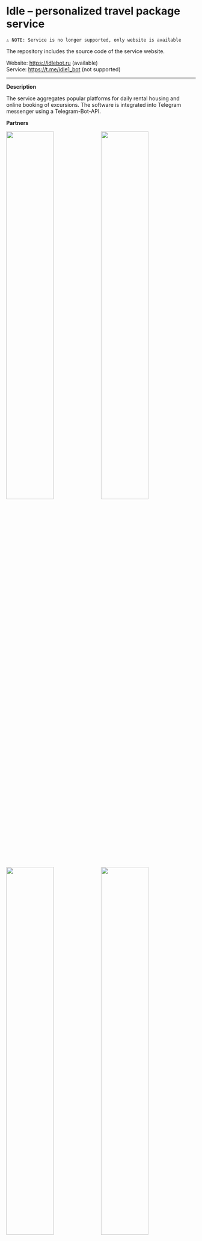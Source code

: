 # Idle – personalized travel package service  
`⚠️ NOTE: Service is no longer supported, only website is available`  

The repository includes the source code of the service website.  

Website: https://idlebot.ru (available)  
Service: https://t.me/idle1_bot (not supported)
_____________________________________________________

**Description**  

The service aggregates popular platforms for daily rental housing and online booking of excursions. The software is integrated into Telegram messenger using a Telegram-Bot-API.

**Partners**  

<a href="https://ostrovok.ru/?cur=RUB&lang=ru&partner_extra=None&partner_slug=100678.affiliate.6464&utm_campaign=ru-ru%2C+deeplink%2C+affiliate&utm_medium=api2&utm_source=100678.affiliate.6464&utm_term=None"><img src="https://github.com/exsecantb/Idle/assets/80840150/dd36c26f-f41e-44c6-89a2-6aba509f1364" width="50%"/></a><img src="https://github.com/exsecantb/Idle/assets/80840150/88e1236b-5c82-41db-bc9d-1d0e3482e1bc" width="50%"/>  
<a href="https://sutochno.ru/?marker=39654"><img src="https://github.com/exsecantb/Idle/assets/80840150/3bba8397-187b-4ab4-a02a-6e0bcb0417a0" width="50%"/></a><img src="https://github.com/exsecantb/Idle/assets/80840150/5898f9c9-93ec-4f9c-9b45-74f2c8e11488" width="50%"/>  

**Website**  

Website contains brief information about the developed service. By filling out the form, a package of excursions will be generated according to the user’s preferences (using the NLP model) and sent to Telegram chat (authorization is required).  

<img src="https://github.com/exsecantb/Idle/assets/80840150/fd73cf76-0a0e-4219-9bc6-db87b9faa9aa" width="78%"/><img src="https://github.com/exsecantb/Idle/assets/80840150/1d11f0a8-70b8-4d92-969c-ed80dd316b3a" width="17%"/>

**Features**  


1. Easy and fast search using multiple filters:  

<p float="left">
  <img src="https://github.com/exsecantb/Idle/assets/80840150/f23d80b8-fd9f-43c9-a3f9-49b26a3e9c18" width="300" />
  <img src="https://github.com/exsecantb/Idle/assets/80840150/87055489-3ffd-4431-93bf-b9b6d952278f" width="300" /> 
</p>
  

  
2. Search by area on the map:  
  
<p float="left">
  <img src="https://github.com/exsecantb/Idle/assets/80840150/41ba9c37-09be-4b2b-b0f5-ab9c543b9335" width="300" />
  <img src="https://github.com/exsecantb/Idle/assets/80840150/be91e7c1-f66a-4aed-bf56-73ec7c20f290" width="300" /> 
</p>

3. View available options without leaving the messenger (even location on the map):

<p float="left">
  <img src="https://github.com/exsecantb/Idle/assets/80840150/b558b532-e752-4243-89bb-d2dcf2574773" width="300" />
  <img src="https://github.com/exsecantb/Idle/assets/80840150/43d889b5-f640-45d6-871e-2a6991a6b5b7" width="300" /> 
</p>

4. Quickly see the details on the source site:

<p float="left">
  <img src="https://github.com/exsecantb/Idle/assets/80840150/126fd2e7-a63e-45bb-8cda-357a37851b35" width="300" />
  <img src="https://github.com/exsecantb/Idle/assets/80840150/6be5d36f-421c-4e6f-ae30-0bf610080ca3" width="300" /> 
</p>




